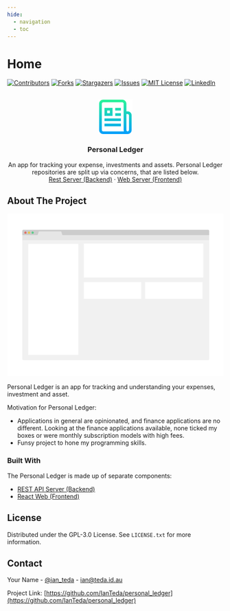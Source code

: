 ```yaml
---
hide:
  - navigation
  - toc
---
```

# Home  

[![Contributors][contributors-shield]][contributors-url]
[![Forks][forks-shield]][forks-url]
[![Stargazers][stars-shield]][stars-url]
[![Issues][issues-shield]][issues-url]
[![MIT License][license-shield]][license-url]
[![LinkedIn][linkedin-shield]][linkedin-url]

<!-- PROJECT HEADER -->
<br />
<div align="center">
    <a href="https://github.com/IanTeda/personal_ledger">
        <img src="images/logo.png" alt="Logo" width="80" height="80">
    </a>
    <h3 align="center">Personal Ledger</h3>
    <p align="center">
        An app for tracking your expense, investments and assets. Personal Ledger repositories are split up via concerns, that are listed below.
    <br />
    <a href="https://github.com/IanTeda/personal_ledger_server">Rest Server (Backend)</a>
    ·
    <a href="https://github.com/IanTeda/personal_ledger_web">Web Server (Frontend)</a>
  </p>
</div>

<!-- ABOUT THE PROJECT -->
## About The Project

[![Personal Ledger Screenshot][product-screenshot]](https://github.com/IanTeda/personal_ledger)

Personal Ledger is an app for tracking and understanding your expenses, investment and asset. 

Motivation for Personal Ledger:

* Applications in general are opinionated, and finance applications are no different. Looking at the finance applications available, none ticked my boxes or were monthly subscription models with high fees. 
* Funsy project to hone my programming skills. 

<!-- PROJECT IS BUILT WITH -->
### Built With

The Personal Ledger is made up of separate components:

* [REST API Server (Backend)](https://github.com/IanTeda/personal_ledger_server)
* [React Web (Frontend)](https://github.com/IanTeda/personal_ledger_web)


<!-- LICENSE -->
## License

Distributed under the GPL-3.0 License. See `LICENSE.txt` for more information.


<!-- CONTACT -->
## Contact

Your Name - [@ian_teda](https://twitter.com/ian_teda) - [ian@teda.id.au](mailto:ian@teda.id.au)

Project Link: [https://github.com/IanTeda/personal_ledger](https://github.com/IanTeda/personal_ledger)


<!-- MARKDOWN LINKS & IMAGES -->
<!-- https://www.markdownguide.org/basic-syntax/#reference-style-links -->
[contributors-shield]: https://img.shields.io/github/contributors/IanTeda/personal_ledger.svg?style=for-the-badge
[contributors-url]: https://github.com/IanTeda/personal_ledger/graphs/contributors
[forks-shield]: https://img.shields.io/github/forks/IanTeda/personal_ledger.svg?style=for-the-badge
[forks-url]: https://github.com/IanTeda/personal_ledger/network/members
[stars-shield]: https://img.shields.io/github/stars/IanTeda/personal_ledger.svg?style=for-the-badge
[stars-url]: https://github.com/IanTeda/personal_ledger/stargazers
[issues-shield]: https://img.shields.io/github/issues/IanTeda/personal_ledger.svg?style=for-the-badge
[issues-url]: https://github.com/IanTeda/personal_ledger/issues
[license-shield]: https://img.shields.io/github/license/IanTeda/personal_ledger.svg?style=for-the-badge
[license-url]: https://github.com/IanTeda/personal_ledger/blob/master/LICENSE.txt
[linkedin-shield]: https://img.shields.io/badge/-LinkedIn-black.svg?style=for-the-badge&logo=linkedin&colorB=555
[linkedin-url]: https://linkedin.com/in/ianteda
[product-screenshot]: images/screenshot.png
